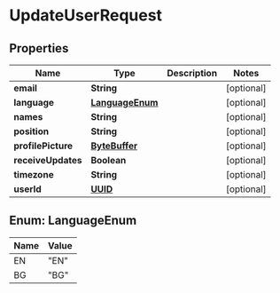 
# UpdateUserRequest

## Properties
Name | Type | Description | Notes
------------ | ------------- | ------------- | -------------
**email** | **String** |  |  [optional]
**language** | [**LanguageEnum**](#LanguageEnum) |  |  [optional]
**names** | **String** |  |  [optional]
**position** | **String** |  |  [optional]
**profilePicture** | [**ByteBuffer**](ByteBuffer.md) |  |  [optional]
**receiveUpdates** | **Boolean** |  |  [optional]
**timezone** | **String** |  |  [optional]
**userId** | [**UUID**](UUID.md) |  |  [optional]


<a name="LanguageEnum"></a>
## Enum: LanguageEnum
Name | Value
---- | -----
EN | &quot;EN&quot;
BG | &quot;BG&quot;



